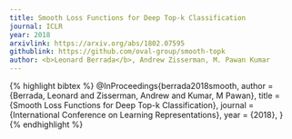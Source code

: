 ```yaml
---
title: Smooth Loss Functions for Deep Top-k Classification
journal: ICLR
year: 2018
arxivlink: https://arxiv.org/abs/1802.07595
githublink: https://github.com/oval-group/smooth-topk
author: <b>Leonard Berrada</b>, Andrew Zisserman, M. Pawan Kumar
---
```


{% highlight bibtex %}
@InProceedings{berrada2018smooth,
  author       = {Berrada, Leonard and Zisserman, Andrew and Kumar, M Pawan},
  title        = {Smooth Loss Functions for Deep Top-k Classification},
  journal      = {International Conference on Learning Representations},
  year         = {2018},
}
{% endhighlight %}
